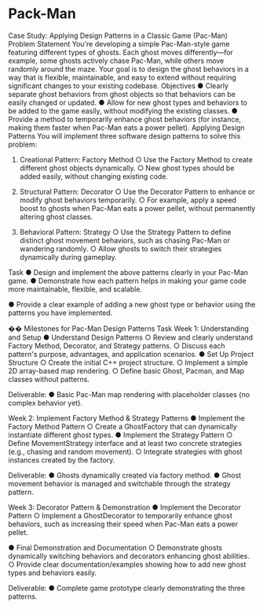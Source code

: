 # Pack-Man
Case Study: Applying Design Patterns in a Classic Game
(Pac-Man)
Problem Statement
You&#39;re developing a simple Pac-Man-style game featuring different types of ghosts. Each ghost
moves differently—for example, some ghosts actively chase Pac-Man, while others move
randomly around the maze. Your goal is to design the ghost behaviors in a way that is flexible,
maintainable, and easy to extend without requiring significant changes to your existing
codebase.
Objectives
● Clearly separate ghost behaviors from ghost objects so that behaviors can be easily
changed or updated.
● Allow for new ghost types and behaviors to be added to the game easily, without
modifying the existing classes.
● Provide a method to temporarily enhance ghost behaviors (for instance, making them
faster when Pac-Man eats a power pellet).
Applying Design Patterns
You will implement three software design patterns to solve this problem:
1. Creational Pattern: Factory Method
○ Use the Factory Method to create different ghost objects dynamically.
○ New ghost types should be added easily, without changing existing code.
2. Structural Pattern: Decorator
○ Use the Decorator Pattern to enhance or modify ghost behaviors temporarily.
○ For example, apply a speed boost to ghosts when Pac-Man eats a power pellet,
without permanently altering ghost classes.

3. Behavioral Pattern: Strategy
○ Use the Strategy Pattern to define distinct ghost movement behaviors, such as
chasing Pac-Man or wandering randomly.
○ Allow ghosts to switch their strategies dynamically during gameplay.

Task
● Design and implement the above patterns clearly in your Pac-Man game.
● Demonstrate how each pattern helps in making your game code more maintainable,
flexible, and scalable.

● Provide a clear example of adding a new ghost type or behavior using the patterns you
have implemented.

�� Milestones for Pac-Man Design Patterns Task
Week 1: Understanding and Setup
● Understand Design Patterns
○ Review and clearly understand Factory Method, Decorator, and Strategy
patterns.
○ Discuss each pattern&#39;s purpose, advantages, and application scenarios.
● Set Up Project Structure
○ Create the initial C++ project structure.
○ Implement a simple 2D array-based map rendering.
○ Define basic Ghost, Pacman, and Map classes without patterns.

Deliverable:
● Basic Pac-Man map rendering with placeholder classes (no complex behavior yet).

Week 2: Implement Factory Method &amp; Strategy Patterns
● Implement the Factory Method Pattern
○ Create a GhostFactory that can dynamically instantiate different ghost types.
● Implement the Strategy Pattern
○ Define MovementStrategy interface and at least two concrete strategies (e.g.,
chasing and random movement).
○ Integrate strategies with ghost instances created by the factory.

Deliverable:
● Ghosts dynamically created via factory method.
● Ghost movement behavior is managed and switchable through the strategy pattern.

Week 3: Decorator Pattern &amp; Demonstration
● Implement the Decorator Pattern
○ Implement a GhostDecorator to temporarily enhance ghost behaviors, such as
increasing their speed when Pac-Man eats a power pellet.

● Final Demonstration and Documentation
○ Demonstrate ghosts dynamically switching behaviors and decorators enhancing
ghost abilities.
○ Provide clear documentation/examples showing how to add new ghost types and
behaviors easily.

Deliverable:
● Complete game prototype clearly demonstrating the three patterns.
